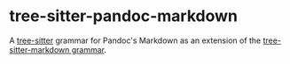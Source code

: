 # tree-sitter-pandoc-markdown

A [tree-sitter](https://tree-sitter.github.io) grammar for Pandoc's Markdown as an extension of the [tree-sitter-markdown grammar](https://github.com/tree-sitter-grammars/tree-sitter-markdown).
